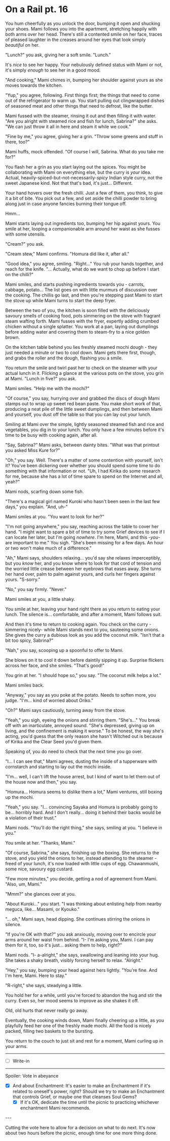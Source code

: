 # On a Rail pt. 16

You hum cheerfully as you unlock the door, bumping it open and shucking your shoes. Mami follows you into the apartment, stretching happily with both arms over her head. There's still a contented smile on her face, traces of pleased laughter in the creases around her eyes that look simply *beautiful* on her.

"Lunch?" you ask, giving her a soft smile. "Lunch."

It's *nice* to see her happy. Your nebulously defined status with Mami or not, it's simply *enough* to see her in a good mood.

"And cooking," Mami chimes in, bumping her shoulder against yours as she moves towards the kitchen.

"Yup," you agree, following. First things first; the things that need to come out of the refrigerator to warm up. You start pulling out clingwrapped dishes of seasoned meat and other things that need to defrost, like the butter.

Mami fussed with the steamer, rinsing it out and then filling it with water. "Are you alright with steamed rice and fish for lunch, Sabrina?" she asks. "We can just throw it all in here and steam it while we cook."

"Fine by me," you agree, giving her a grin. "Throw some greens and stuff in there, too?"

Mami huffs, mock offended. "Of course I will, Sabrina. What do you take me for?"

You flash her a grin as you start laying out the spices. You might be collaborating with Mami on everything else, but the curry is *your* idea. Actual, heavily-spiced-but-not-necessarily-*spicy* Indian style curry, not the sweet Japanese kind. Not that that's bad, it's just... Different.

Your hand hovers over the fresh chilli. Just a few of them, you think, to give it a bit of bite. You pick out a few, and set aside the chilli powder to bring along just in case anyone fancies burning their tongue off.

Hmm...

Mami starts laying out ingredients too, bumping her hip against yours. You smile at her, looping a companionable arm around her waist as she fusses with some utensils.

"Cream?" you ask.

"Cream stew," Mami confirms. "Homura did like it, after all."

"Good idea," you agree, smiling. "Right..." You rub your hands together, and reach for the knife. "... Actually, what do we want to chop up before I start on the chilli?"

Mami smiles, and starts pushing ingredients towards you - carrots, cabbage, potato... The list goes on with little murmurs of discussion over the cooking. The chillis go last, and then you're stepping past Mami to start the stove up while Mami turns to start the deep fryer.

Between the two of you, the kitchen is soon filled with the deliciously savoury smells of cooking food, pots simmering on the stove with fragrant steam wafting forth. Mami fusses with the fryer, expertly adding crumbed chicken without a single splatter. You work at a pan, laying out dumplings before adding water and covering them to steam-fry to a nice golden brown.

On the kitchen table behind you lies freshly steamed mochi dough - they just needed a minute or two to cool down. Mami gets there first, though, and grabs the roller and the dough, flashing you a smile.

You return the smile and twirl past her to check on the steamer with your actual lunch in it. Flicking a glance at the various pots on the stove, you grin at Mami. "Lunch in five?" you ask.

Mami smiles. "Help me with the mochi?"

"Of course," you say, hurrying over and grabbed the discs of dough Mami stamps out to wrap up sweet red bean paste. You make short work of that, producing a neat pile of the little sweet dumplings, and then between Mami and yourself, you dust off the table so that you can lay out your lunch.

Smiling at Mami over the simple, lightly seasoned steamed fish and rice and vegetables, you dig in to your lunch. You only have a few minutes before it's time to be busy with cooking again, after all.

"Say, Sabrina?" Mami asks, between dainty bites. "What was that printout you asked Miss Kure for?"

"Oh," you say. Well. There's a matter of some contention with yourself, isn't it? You've been dickering over whether you should spend some time to do something with that information or not. "Uh, I had Kirika do some research for me, because she has a lot of time spare to spend on the Internet and all, yeah?"

Mami nods, scarfing down some fish.

"There's a magical girl named Kuroki who hasn't been seen in the last few days," you explain. "And, uh-"

Mami smiles at you. "You want to look for her?"

"I'm not going anywhere," you say, reaching across the table to cover her hand. "I might want to spare a bit of time to try some Grief devices to see if I can locate her later, but I'm going *nowhere*. I'm here, Mami, and this -*you*- are important to me." You sigh. "She's been missing for a few days. An hour or two won't make much of a difference."

"Ah," Mami says, shoulders relaxing... you'd say she relaxes imperceptibly, but you *know* her, and you know where to look for that cord of tension and the worried little crease between her eyebrows that eases away. She turns her hand over, palm to palm against yours, and curls her fingers against yours. "S-sorry."

"No," you say firmly. "Never."

Mami smiles at you, a little shaky.

You smile at her, leaving your hand right there as you return to eating your lunch. The silence is... comfortable, and after a moment, Mami follows suit.

And then it's time to return to cooking again. You check on the curry -simmering nicely- while Mami stands next to you, sauteeing some onions. She gives the curry a dubious look as you add the coconut milk. "Isn't that a bit too spicy, Sabrina?"

"Nah," you say, scooping up a spoonful to offer to Mami.

She blows on it to cool it down before daintily sipping it up. Surprise flickers across her face, and she smiles. "That's good!"

You grin at her. "I should hope so," you say. "The coconut milk helps a lot."

Mami smiles back.

"Anyway," you say as you poke at the potato. Needs to soften more, you judge. "I'm... kind of worried about Oriko."

"Oh?" Mami says cautiously, turning away from the stove.

"Yeah," you sigh, eyeing the onions and stirring them. "She's..." You break off with an inarticulate, annoyed sound. "She's depressed, giving up on living, and the confinement is making it worse." To be honest, the way she's acting, you'd guess that the only reason she hasn't Witched out is because of Kirika and the Clear Seed you'd given them.

Speaking of, you do need to check that the next time you go over.

"I... I can see that," Mami agrees, dusting the inside of a tupperware with cornstarch and starting to lay out the mochi inside.

"I'm... well, I can't lift the house arrest, but I kind of want to let them out of the house now and then," you say.

"Homura... Homura seems to dislike them a lot," Mami ventures, still boxing up the mochi.

"Yeah," you say. "I... convincing Sayaka and Homura is probably going to be... horribly hard. And I don't really... doing it behind their backs would be a violation of their trust."

Mami nods. "You'll do the right thing," she says, smiling at you. "I believe in you."

You smile at her. "Thanks, Mami."

"Of course, Sabrina," she says, finishing up the boxing. She returns to the stove, and you yield the onions to her, instead attending to the steamer - freed of your lunch, it's now loaded with little cups of egg. Chawanmushi, some nice, savoury egg custard.

"Few more minutes," you decide, getting a nod of agreement from Mami. "Also, um, Mami."

"Mmm?" she glances over at you.

"About Kuroki..." you start. "I was thinking about enlisting help from nearby meguca, like... Masami, or Kyouko."

"... oh," Mami says, head dipping. She continues stirring the onions in silence.

"If you're OK with that?" you ask anxiously, moving over to encircle your arms around her waist from behind. "I- I'm asking you, Mami. I can pay them for it, too, so it's just... asking them to help, right?"

Mami nods. "I- a-alright," she says, swallowing and leaning into your hug. She takes a shaky breath, visibly forcing herself to relax. "Alright."

"Hey," you say, bumping your head against hers lightly. "You're fine. And I'm here, Mami. Here to stay."

"R-right," she says, steadying a little.

You hold her for a while, until you're forced to abandon the hug and stir the curry. Even so, her mood seems to improve as she shakes it off.

Old, old hurts that never really go away.

Eventually, the cooking winds down, Mami finally cheering up a little, as you playfully feed her one of the freshly made mochi. All the food is nicely packed, filling two baskets to the bursting.

You return to the couch to just sit and rest for a moment, Mami curling up in your arms.

---

- [ ] Write-in

---

Spoiler: Vote in abeyance

- [x] And about Enchantment: It's easier to make an Enchantment if it's related to oneself's power, right? Should we try to make an Enchantment that controls Grief, or maybe one that cleanses Soul Gems?
  - [x] If it's OK, dedicate the time until the picnic to practicing whichever enchantment Mami recommends.

---​

Cutting the vote here to allow for a decision on what to do next. It's now about two hours before the picnic, enough time for one more thing done.

